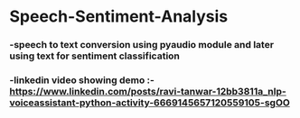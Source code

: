 # Speech-Sentiment-Analysis
### -speech to text conversion using pyaudio module and later using text for sentiment classification
### -linkedin video showing demo :- https://www.linkedin.com/posts/ravi-tanwar-12bb3811a_nlp-voiceassistant-python-activity-6669145657120559105-sgOO
